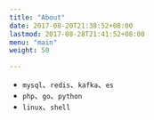 ```yaml
---
title: "About"
date: 2017-08-20T21:38:52+08:00
lastmod: 2017-08-28T21:41:52+08:00
menu: "main"
weight: 50

---
```


* `mysql`、`redis`、`kafka`、`es`
*  `php`、`go`、`python`
*  `linux`、`shell`

